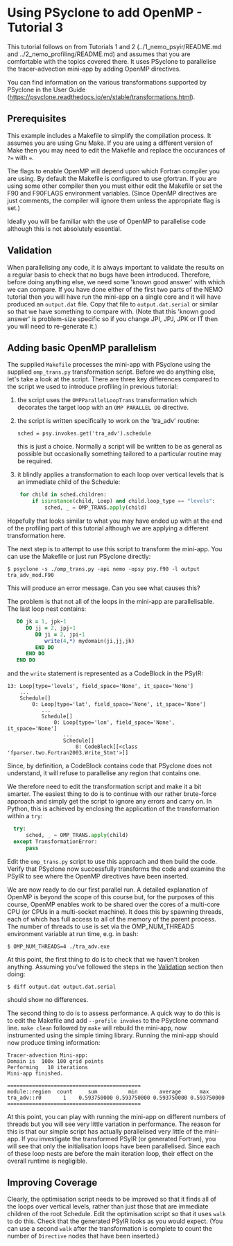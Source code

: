 # Using PSyclone to add OpenMP - Tutorial 3 #

This tutorial follows on from Tutorials 1 and 2
(../1_nemo_psyir/README.md and ../2_nemo_profiling/README.md) and
assumes that you are comfortable with the topics covered there. It
uses PSyclone to parallelise the tracer-advection mini-app by adding
OpenMP directives.

You can find information on the various transformations supported by
PSyclone in the User Guide
(https://psyclone.readthedocs.io/en/stable/transformations.html).

## Prerequisites ##

This example includes a Makefile to simplify the compilation process. It
assumes you are using Gnu Make. If you are using a different version of
Make then you may need to edit the Makefile and replace the occurances of
`?=` with `=`.

The flags to enable OpenMP will depend upon which Fortran compiler you
are using. By default the Makefile is configured to use gfortran. If you
are using some other compiler then you must either edit the Makefile
or set the F90 and F90FLAGS environment variables. (Since OpenMP directives
are just comments, the compiler will ignore them unless the appropriate
flag is set.)

Ideally you will be familiar with the use of OpenMP to parallelise code
although this is not absolutely essential.

## Validation ##

When parallelising any code, it is always important to validate the
results on a regular basis to check that no bugs have been introduced.
Therefore, before doing anything else, we need some 'known good answer'
with which we can compare. If you have done either of the first two
parts of the NEMO tutorial then you will have run the mini-app on a
single core and it will have produced an `output.dat` file. Copy that
file to `output.dat.serial` or similar so that we have something to
compare with. (Note that this 'known good answer' is problem-size
specific so if you change JPI, JPJ, JPK or IT then you will need to
re-generate it.)

## Adding basic OpenMP parallelism ##

The supplied `Makefile` processes the mini-app with PSyclone using the
supplied `omp_trans.py` transformation script. Before we do anything
else, let's take a look at the script. There are three key differences
compared to the script we used to introduce profiling in previous
tutorial:

 1. the script uses the `OMPParallelLoopTrans` transformation which
    decorates the target loop with an `OMP PARALLEL DO` directive.

 2. the script is written specifically to work on the 'tra_adv' routine:

        sched = psy.invokes.get('tra_adv').schedule

    this is just a choice. Normally a script will be written to be as
    general as possible but occasionally something tailored to a particular
    routine may be required.

 3. it blindly applies a transformation to each loop over vertical levels
    that is an immediate child of the Schedule:
```python
    for child in sched.children:
        if isinstance(child, Loop) and child.loop_type == "levels":
            sched, _ = OMP_TRANS.apply(child)
```

Hopefully that looks similar to what you may have ended up with at the
end of the profiling part of this tutorial although we are applying a
different transformation here.

The next step is to attempt to use this script to transform the mini-app.
You can use the Makefile or just run PSyclone directly:

    $ psyclone -s ./omp_trans.py -api nemo -opsy psy.f90 -l output tra_adv_mod.F90

This will produce an error message. Can you see what causes this?

The problem is that not all of the loops in the mini-app are parallelisable.
The last loop nest contains:

```fortran
   DO jk = 1, jpk-1
      DO jj = 2, jpj-1
         DO ji = 2, jpi-1
            write(4,*) mydomain(ji,jj,jk)
         END DO
      END DO
   END DO
```

and the `write` statement is represented as a CodeBlock in the PSyIR:

    13: Loop[type='levels', field_space='None', it_space='None']
        ...
        Schedule[]
            0: Loop[type='lat', field_space='None', it_space='None']
               ...
               Schedule[]
                   0: Loop[type='lon', field_space='None', it_space='None']
                      ...
                      Schedule[]
                          0: CodeBlock[[<class 'fparser.two.Fortran2003.Write_Stmt'>]]

Since, by definition, a CodeBlock contains code that PSyclone does not
understand, it will refuse to parallelise any region that contains
one.

We therefore need to edit the transformation script and make it a bit
smarter. The easiest thing to do is to continue with our rather brute-force
approach and simply get the script to ignore any errors and carry on. In
Python, this is achieved by enclosing the application of the transformation
within a `try`:

```python
  try:
      sched, _ = OMP_TRANS.apply(child)
  except TransformationError:
      pass
```

Edit the `omp_trans.py` script to use this approach and then build the
code. Verify that PSyclone now successfully transforms the code and
examine the PSyIR to see where the OpenMP directives have been
inserted.

We are now ready to do our first parallel run. A detailed explanation
of OpenMP is beyond the scope of this course but, for the purposes of
this course, OpenMP enables work to be shared over the cores of a
multi-core CPU (or CPUs in a multi-socket machine). It does this by
spawning threads, each of which has full access to all of the memory
of the parent process. The number of threads to use is set via the
OMP_NUM_THREADS environment variable at run time, e.g. in bash:

    $ OMP_NUM_THREADS=4 ./tra_adv.exe

At this point, the first thing to do is to check that we haven't
broken anything. Assuming you've followed the steps in the
[Validation](#validation) section then doing:

    $ diff output.dat output.dat.serial

should show no differences.

The second thing to do is to assess performance. A quick way to
do this is to edit the Makefile and add `--profile invokes` to
the PSyclone command line. `make clean` followed by `make` will
rebuild the mini-app, now instrumented using the simple timing library.
Running the mini-app should now produce timing information:

    Tracer-advection Mini-app:
    Domain is  100x 100 grid points
    Performing   10 iterations
    Mini-app finished.

    ===========================================
    module::region  count     sum          min       average      max
    tra_adv::r0       1    0.593750000 0.593750000 0.593750000 0.593750000    
    ===========================================

At this point, you can play with running the mini-app on different
numbers of threads but you will see very little variation in
performance. The reason for this is that our simple script has
actually parallelised very little of the mini-app. If you investigate
the transformed PSyIR (or generated Fortran), you will see that only
the initialisation loops have been parallelised. Since each of these
loop nests are before the main iteration loop, their effect on the
overall runtime is negligible.

## Improving Coverage ##

Clearly, the optimisation script needs to be improved so that it finds
all of the loops over vertical levels, rather than just those that are
immediate children of the root Schedule. Edit the optimisation script
so that it uses `walk` to do this. Check that the generated PSyIR
looks as you would expect. (You can use a second `walk` after the
transformation is complete to count the number of `Directive` nodes
that have been inserted.)

